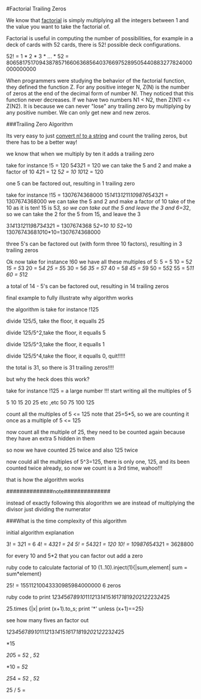 #Factorial Trailing Zeros

We know that [factorial](factorial_inject.rb) is simply multiplying all the integers between 1 and the value you want to take the factorial of.

Factorial is useful in computing the number of possibilities, for example in a deck of cards with 52 cards, there is 52! possible deck configurations.  

52! = 1 * 2 * 3 * ... * 52 = 
80658175170943878571660636856403766975289505440883277824000000000000

When programmers were studying the behavior of the factorial function, they defined the function Z. For any positive integer N, Z(N) is the number of zeros at the end of the decimal form of number N!. They noticed that this function never decreases. If we have two numbers N1 < N2, then Z(N1) <= Z(N2). It is because we can never "lose" any trailing zero by multiplying by any positive number. We can only get new and new zeros.

###Trailing Zero Algorithm

Its very easy to just [convert n! to a string](trailing_zeros_simple.rb) and count the trailing zeros, but there has to be a better way! 

we know that when we multiply by ten it adds a trailing zero

take for instance !5 = 120
5*4*3*2*1 = 120
we can take the 5 and 2 and make a factor of 10
4*2*1 = 12
5*2 = 10
10*12 = 120

one 5 can be factored out, resulting in 1 trailing zero


take for instance !15 = 1307674368000
15*14*13*12*11*10*9*8*7*6*5*4*3*2*1 = 1307674368000
we can take the 5 and 2 and make a factor of 10
take of the 10 as it is ten!
15 is 5*3, so we can take out the 5 and leave the 3
and 6=3*2, so we can take the 2 for the 5 from 15, and leave the 3

3*14*13*12*11*9*8*7*3*4*3*2*1 = 1307674368
5*2=10
10
5*2=10
1307674368*10*10*10=1307674368000

three 5's can be factored out (with form three 10 factors), resulting in
3 trailing zeros


Ok now take for instance !60
we have all these multiples of 5:
5  = 5
10 = 5*2
15 = 5*3
20 = 5*4
25 = 5*5
30 = 5*6
35 = 5*7
40 = 5*8
45 = 5*9
50 = 5*5*2
55 = 5*11
60 = 5*12

a total of 14 - 5's can be factored out, resulting in 14 trailing zeros



final example to fully illustrate why algorithm works

the algorithm is take for instance !125

divide 125/5, take the floor, it equalls 25

divide 125/5^2,take the floor, it equalls 5

divide 125/5^3,take the floor, it equalls 1

divide 125/5^4,take the floor, it equalls 0, quit!!!!!

the total is 31, so there is 31 trailing zeros!!!!




but why the heck does this work?

take for instance !125 = a large number !!!
start writing all the multiples of 5

5
10
15
20
25
etc ,etc
50
75
100
125

count all the multiples of 5 <= 125
note that 25=5*5, so we are counting it once as a multiple of 5 <= 125

now count all the multiple of 25, they need to be counted again because
they have an extra 5 hidden in them

so now we have counted 25 twice and also 125 twice

now could all the multiples of 5^3=125, there is only one, 125, and its
been counted twice already, so now we count is a 3rd time, wahoo!!!

that is how the algorithm works







##############note##############

instead of exactly following this alogorithm we are instead of multiplying the divisor just dividing the numerator









###What is the time complexity of this algorithm














initial algorithm explanation

3! = 3*2*1 = 6
4! = 4*3*2*1 = 24
5! = 5*4*3*2*1 = 120
10! = 10*9*8*7*6*5*4*3*2*1 = 3628800

for every 10 and 5*2 that you can factor out add a zero

ruby code to calculate factorial of 10
(1..10).inject(1){|sum,element| sum = sum*element}

25! = 15511210043330985984000000
6 zeros

ruby code to print 1*2*3*4*5*6*7*8*9*10*11*12*13*14*15*16*17*18*19*20*21*22*23*24*25

25.times {|x| print (x+1).to_s; print '*' unless (x+1)==25}

see how many fives an factor out

1*2*3*4*5*6*7*8*9*10*11*12*13*14*15*16*17*18*19*20*21*22*23*24*25




*15

*20*5 = *5*2 , *5*2

*10 = *5*2

*25*4 = *5*2 , *5*2


25 / 5 =